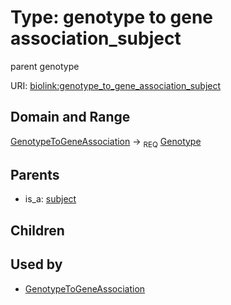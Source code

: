 
# Type: genotype to gene association_subject


parent genotype

URI: [biolink:genotype_to_gene_association_subject](https://w3id.org/biolink/vocab/genotype_to_gene_association_subject)


## Domain and Range

[GenotypeToGeneAssociation](GenotypeToGeneAssociation.md) ->  <sub>REQ</sub> [Genotype](Genotype.md)

## Parents

 *  is_a: [subject](subject.md)

## Children


## Used by

 * [GenotypeToGeneAssociation](GenotypeToGeneAssociation.md)
